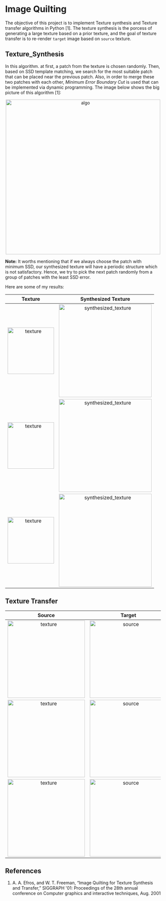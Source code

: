 # Image Quilting
The objective of this project is to implement Texture synthesis and Texture transfer algorithms in Python [1]. The texture synthesis is the porcess of generating a large texture based on a prior texture, and the goal of texture transfer is to re-render `target` image based on `source` texture.

Texture_Synthesis
------------------
In this algorithm. at first, a patch from the texture is chosen randomly. Then, based on SSD template matching, we search for the most suitable patch that can be placed near the previous patch. Also, in order to merge these two patches with each other, *Minimum Error Boundary Cut* is used that can be implemented via dynamic programming. The image below shows the big picture of this algorithm [1]:

<p align="center">
<img width = "500" src="https://user-images.githubusercontent.com/46090276/208299546-2fba1c74-9eb4-4c71-8769-f13703b866bb.JPG" alt="algo">
</p>
  
**Note:** It worths mentioning that if we always choose the patch with minimum SSD, our synthesized texture will have a periodic structure which is not satisfactory. Hence, we try to pick the next patch randomly from a group of patches with the least SSD error. 

Here are some of my results:

Texture             |  Synthesized Texture
:-------------------------:|:-------------------------:
<img width = "150" src="https://user-images.githubusercontent.com/46090276/208292251-d2695d96-9445-43a0-98b4-c32994cba7f5.jpg" alt="texture">|<img width = "300" src="https://user-images.githubusercontent.com/46090276/208293053-091d69d9-2414-4bdc-86d3-6fe9cef30347.jpg" alt="synthesized_texture">|
<img width = "150" src="https://user-images.githubusercontent.com/46090276/208293285-5bddb3d9-17e6-4890-a050-7f67200b9e44.jpg" alt="texture">|<img width = "300" src="https://user-images.githubusercontent.com/46090276/208293239-efbca46f-dbaf-4334-8b4e-e8552b2c141d.jpg" alt="synthesized_texture">|
<img width = "150" src="https://user-images.githubusercontent.com/46090276/208294594-fa412fb9-dc4e-4cca-8d0f-201660d02298.jpg" alt="texture">|<img width = "300" src="https://user-images.githubusercontent.com/46090276/208294598-fdb63d33-74c5-45d0-bf9c-cec535fa4a96.jpg" alt="synthesized_texture">


Texture Transfer
---------------

Source             |  Target |  Result
:-------------------------:|:-------------------------:|:-------------------------:
<img width = "250" src="https://user-images.githubusercontent.com/46090276/208292251-d2695d96-9445-43a0-98b4-c32994cba7f5.jpg" alt="texture">  |  <img width = "250" src="https://user-images.githubusercontent.com/46090276/208292314-8842dee0-1c72-47d1-bed0-f02484134723.jpg" alt="source">   |   <img width = "250" src="https://user-images.githubusercontent.com/46090276/208292376-5b77ee8d-9ba3-43cb-8149-f8fc11964dd2.jpg" alt="res">|
<img width = "250" src="https://user-images.githubusercontent.com/46090276/208292422-23f1f8ce-8467-4618-9f40-9c8dd241d9d8.jpg" alt="texture">  |  <img width = "250" src="https://user-images.githubusercontent.com/46090276/208292432-6b470567-4edf-48ed-b1ca-1ceba6924aa2.jpg" alt="source">   |   <img width = "250" src="https://user-images.githubusercontent.com/46090276/208292458-19a9c677-c22e-4193-bc86-fb6f7c9d96b6.jpg" alt="res">|
<img width = "250" src="https://user-images.githubusercontent.com/46090276/208297070-c2622868-f124-4076-bcbc-22c8efbcb54d.jpg" alt="texture"> |  <img width = "250" src="https://user-images.githubusercontent.com/46090276/208297106-eb2b902c-17d6-4c25-890c-e38b61e8be0d.jpg" alt="source"> | <img width = "250" src="https://user-images.githubusercontent.com/46090276/208297160-90342d4c-00a4-4ef7-84d1-c68cc67c0fdd.jpg" alt="res">





References
--------------
1. A. A. Efros, and W. T. Freeman, “Image Quilting for Texture Synthesis and Transfer,” SIGGRAPH '01: Proceedings of the 28th annual conference on Computer graphics and interactive techniques, Aug. 2001
